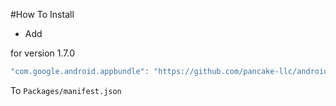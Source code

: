 #How To Install

- Add 

for version 1.7.0

```csharp
"com.google.android.appbundle": "https://github.com/pancake-llc/android-app-bundle.git?path=Assets/_Root#1.7.0",
```

To `Packages/manifest.json`